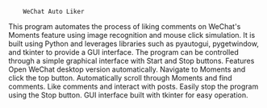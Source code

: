         WeChat Auto Liker
This program automates the process of liking comments on WeChat's Moments feature using image recognition and mouse click simulation. It is built using Python and leverages libraries such as pyautogui, pygetwindow, and tkinter to provide a GUI interface. The program can be controlled through a simple graphical interface with Start and Stop buttons.
        Features
Open WeChat desktop version automatically.
Navigate to Moments and click the top button.
Automatically scroll through Moments and find comments.
Like comments and interact with posts.
Easily stop the program using the Stop button.
GUI interface built with tkinter for easy operation.
